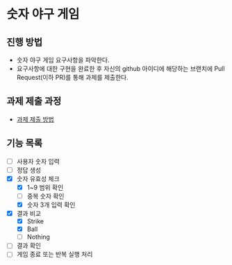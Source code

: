 # 숫자 야구 게임
## 진행 방법
* 숫자 야구 게임 요구사항을 파악한다.
* 요구사항에 대한 구현을 완료한 후 자신의 github 아이디에 해당하는 브랜치에 Pull Request(이하 PR)를 통해 과제를 제출한다.

## 과제 제출 과정
* [과제 제출 방법](https://github.com/next-step/nextstep-docs/tree/master/precourse)

## 기능 목록

* [ ] 사용자 숫자 입력
* [ ] 정답 생성
* [x] 숫자 유효성 체크
  * [x] 1~9 범위 확인
  * [ ] 중복 숫자 확인
  * [x] 숫자 3개 입력 확인
* [x] 결과 비교
  * [x] Strike
  * [x] Ball
  * [ ] Nothing
* [ ] 결과 확인
* [ ] 게임 종료 또는 반복 실행 처리